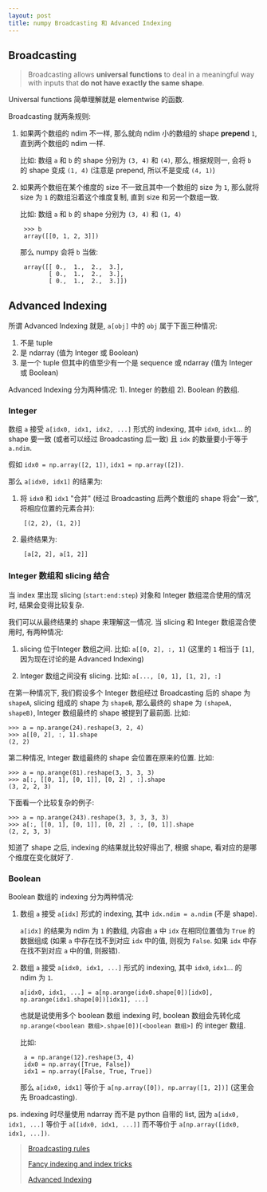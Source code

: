 ```yaml
---
layout: post
title: numpy Broadcasting 和 Advanced Indexing
---
```


## Broadcasting

> Broadcasting allows **universal functions** to deal in a meaningful way with inputs
> that **do not have exactly the same shape**.

Universal functions 简单理解就是 elementwise 的函数.

Broadcasting 就两条规则:

1. 如果两个数组的 ndim 不一样, 那么就向 ndim 小的数组的 shape
**prepend** `1`, 直到两个数组的 ndim 一样.

    比如: 数组 `a` 和 `b` 的 shape 分别为 `(3, 4)` 和 `(4)`,
    那么, 根据规则一, 会将 `b` 的 shape 变成 `(1, 4)` (注意是 prepend, 所以不是变成 `(4, 1)`)

2. 如果两个数组在某个维度的 size 不一致且其中一个数组的 size 为 `1`, 那么就将 size 为 `1`
的数组沿着这个维度复制, 直到 size 和另一个数组一致.

    比如:  数组 `a` 和 `b` 的 shape 分别为 `(3, 4)` 和 `(1, 4)`

        >>> b
        array([[0, 1, 2, 3]])

    那么 numpy 会将 `b` 当做:
        
        array([[ 0.,  1.,  2.,  3.],
               [ 0.,  1.,  2.,  3.],
               [ 0.,  1.,  2.,  3.]])


## Advanced Indexing

所谓 Advanced Indexing 就是, `a[obj]` 中的 `obj` 属于下面三种情况:

1. 不是 tuple
2. 是 ndarray (值为 Integer 或 Boolean)
3. 是一个 tuple 但其中的值至少有一个是 sequence 或 ndarray (值为 Integer 或 Boolean)

Advanced Indexing 分为两种情况: 1). Integer 的数组 2). Boolean 的数组.

### Integer

数组 `a` 接受 `a[idx0, idx1, idx2, ...]` 形式的 indexing, 其中 `idx0`, `idx1`...
的 shape 要一致 (或者可以经过 Broadcasting 后一致) 且 `idx` 的数量要小于等于 `a.ndim`.

假如 `idx0 = np.array([2, 1])`, `idx1 = np.array([2])`.

那么 `a[idx0, idx1]` 的结果为:

1. 将 `idx0` 和 `idx1` "合并" (经过 Broadcasting 后两个数组的 shape 将会"一致",
将相应位置的元素合并):

        [(2, 2), (1, 2)]

2. 最终结果为:

        [a[2, 2], a[1, 2]]

### Integer 数组和 slicing 结合

当 index 里出现 slicing (`start:end:step`) 对象和 Integer 数组混合使用的情况时, 结果会变得比较复杂.

我们可以从最终结果的 shape 来理解这一情况. 当 slicing 和 Integer 数组混合使用时, 有两种情况:

1. slicing 位于Integer 数组之间. 比如: `a[[0, 2], :, 1]` (这里的 `1` 相当于 `[1]`, 因为现在讨论的是 Advanced Indexing)

2. Integer 数组之间没有 slicing. 比如: `a[..., [0, 1], [1, 2], :]`

在第一种情况下, 我们假设多个 Integer 数组经过 Broadcasting 后的 shape 为 `shapeA`, slicing 组成的 shape
为 `shapeB`, 那么最终的 shape 为 `(shapeA, shapeB)`, Integer 数组最终的 shape 被提到了最前面. 比如:

    >>> a = np.arange(24).reshape(3, 2, 4)
    >>> a[[0, 2], :, 1].shape
    (2, 2)

第二种情况, Integer 数组最终的 shape 会位置在原来的位置. 比如:

    >>> a = np.arange(81).reshape(3, 3, 3, 3)
    >>> a[:, [[0, 1], [0, 1]], [0, 2] , :].shape
    (3, 2, 2, 3)

下面看一个比较复杂的例子:

    >>> a = np.arange(243).reshape(3, 3, 3, 3, 3)
    >>> a[:, [[0, 1], [0, 1]], [0, 2] , :, [0, 1]].shape
    (2, 2, 3, 3)

知道了 shape 之后, indexing 的结果就比较好得出了, 根据 shape, 看对应的是哪个维度在变化就好了.

### Boolean

Boolean 数组的 indexing 分为两种情况:

1. 数组 `a` 接受 `a[idx]` 形式的 indexing, 其中 `idx.ndim = a.ndim` (不是 shape).

    `a[idx]` 的结果为 ndim 为 `1` 的数组, 内容由 `a` 中 `idx` 在相同位置值为 `True` 的数据组成 
    (如果 `a` 中存在找不到对应 `idx` 中的值, 则视为 `False`. 如果 `idx` 中存在找不到对应 `a` 中的值, 则报错).

2. 数组 `a` 接受 `a[idx0, idx1, ...]` 形式的 indexing, 其中 `idx0`, `idx1`...
的 ndim 为 `1`. 

    `a[idx0, idx1, ...] = a[np.arange(idx0.shape[0])[idx0], np.arange(idx1.shape[0])[idx1], ...]`

    也就是说使用多个 boolean 数组 indexing 时, boolean 数组会先转化成 `np.arange(<boolean 数组>.shpae[0])[<boolean 数组>]`
    的 integer 数组.

    比如:

        a = np.arange(12).reshape(3, 4)
        idx0 = np.array([True, False])
        idx1 = np.array([False, True, True])

    那么 `a[idx0, idx1]` 等价于 `a[np.array([0]), np.array([1, 2])]` (这里会先 Broadcasting).

ps. indexing 时尽量使用 ndarray 而不是 python 自带的 list, 因为 `a[idx0, idx1, ...]`
等价于 `a[[idx0, idx1, ...]]` 而不等价于 `a[np.array([idx0, idx1, ...])`. 

> [Broadcasting rules](https://docs.scipy.org/doc/numpy-dev/user/quickstart.html#broadcasting-rules)
>
> [Fancy indexing and index tricks](https://docs.scipy.org/doc/numpy-dev/user/quickstart.html#fancy-indexing-and-index-tricks)
>
> [Advanced Indexing](https://docs.scipy.org/doc/numpy/reference/arrays.indexing.html#advanced-indexing)
